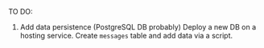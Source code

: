 TO DO:
1. Add data persistence (PostgreSQL DB probably)
   Deploy a new DB on a hosting service. Create `messages` table and add data via a script.
